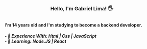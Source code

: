 <h3 align="center" > Hello, I'm Gabriel Lima! 🖐️</h3>

##

<h4> I'm 14 years old and I'm studying to become a backend developer. </h4>

**_- 🍃 Experience With: Html | Css | JavaScript_** <br>
**_- 🍃 Learning: Node.JS | React_**

